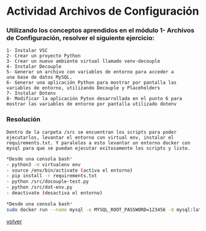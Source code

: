 # Actividad Archivos de Configuración

### Utilizando los conceptos aprendidos en el módulo 1- Archivos de Configuración, resolver el siguiente ejercicio:

    1- Instalar VSC
    2- Crear un proyecto Python
    3- Crear un nuevo ambiente virtual llamado venv-decouple
    4- Instalar Decouple
    5- Generar un archivo con variables de entorno para acceder a
    una base de datos MySQL.
    6- Generar una aplicación Python para mostrar por pantalla las
    variables de entorno, utilizando Decouple y Placeholders
    7- Instalar Dotenv
    8- Modificar la aplicación Pyton desarrollada en el punto 6 para
    mostrar las variables de entorno por pantalla utilizado dotenv

### Resolución


`Dentro de la carpeta /src se encuentran los scripts para poder ejecutarlos, levantar el entorno con virtual env, instalar el requirements.txt. Y paralelos a esto levantar un entorno docker con mysql para que se puedan ejecutar exitosamente los scripts y listo. 
`
```bash
*Desde una consola bash*
- python3 -m virtualenv env
- source /env/bin/activate (activa el entorno)
- pip install -r requirements.txt
- python /src/docouple-test.py
- python /src/dot-env.py
- deactivate (desactiva el entorno)
```
```bash
*Desde una consola bash*
sudo docker run --name mysql -e MYSQL_ROOT_PASSWORD=123456 -d mysql:latest
```


[volver](../README.md)